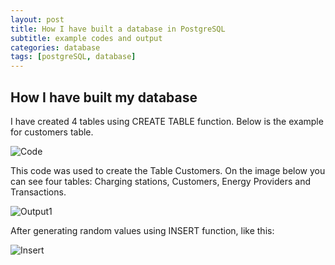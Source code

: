 ```yaml
---
layout: post
title: How I have built a database in PostgreSQL
subtitle: example codes and output
categories: database
tags: [postgreSQL, database]
---
```

## How I have built my database

I have created 4 tables using CREATE TABLE function. Below is the example for customers table. 

![Code](https://github.com/user-attachments/assets/278ffea5-8e67-4ea5-aa3c-aa188a368a42)

This code was used to create the Table Customers. On the image below you can see four tables: Charging stations, Customers, Energy Providers and Transactions. 

![Output1](https://github.com/user-attachments/assets/f78761f3-928a-4b55-9895-665bb291ea95)

After generating random values using INSERT function, like this:

![Insert](https://github.com/user-attachments/assets/19bd9d6b-142d-4530-bb65-aab8eaf20ccf)
